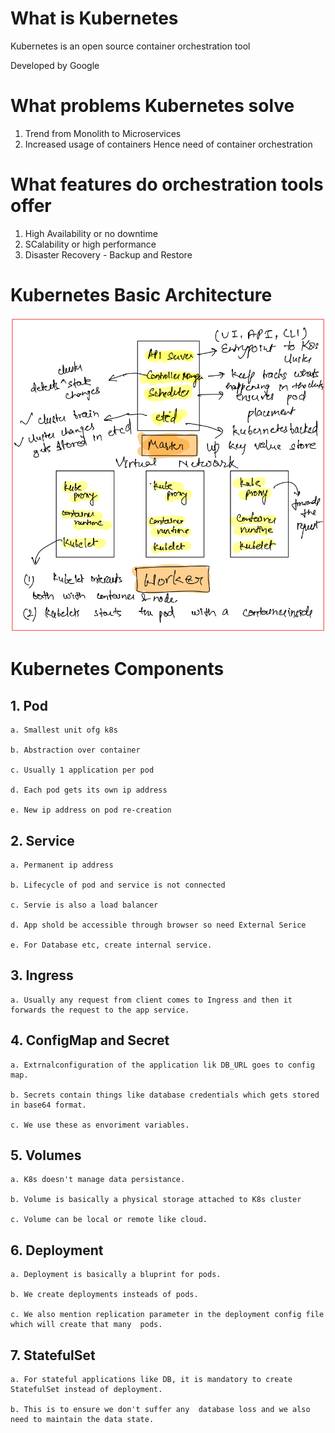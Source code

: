 # What is Kubernetes

Kubernetes is an open source container orchestration tool

Developed by Google

# What problems Kubernetes solve 

1. Trend from Monolith to Microservices
2. Increased usage of containers Hence need of container orchestration

# What features do orchestration tools offer 

1. High Availability or no downtime
2. SCalability or high performance
3. Disaster Recovery - Backup and Restore

# Kubernetes Basic Architecture

<img src = "images/k8s_architecture.png">

# Kubernetes Components

## 1. Pod

    a. Smallest unit ofg k8s

    b. Abstraction over container

    c. Usually 1 application per pod

    d. Each pod gets its own ip address

    e. New ip address on pod re-creation


## 2. Service

    a. Permanent ip address

    b. Lifecycle of pod and service is not connected

    c. Servie is also a load balancer

    d. App shold be accessible through browser so need External Serice

    e. For Database etc, create internal service.


## 3. Ingress

    a. Usually any request from client comes to Ingress and then it forwards the request to the app service.


## 4. ConfigMap and Secret

    a. Extrnalconfiguration of the application lik DB_URL goes to config map.

    b. Secrets contain things like database credentials which gets stored in base64 format.

    c. We use these as envoriment variables.


## 5. Volumes

    a. K8s doesn't manage data persistance.

    b. Volume is basically a physical storage attached to K8s cluster

    c. Volume can be local or remote like cloud.


## 6. Deployment
    a. Deployment is basically a bluprint for pods.

    b. We create deployments insteads of pods.

    c. We also mention replication parameter in the deployment config file which will create that many  pods.


## 7. StatefulSet

    a. For stateful applications like DB, it is mandatory to create StatefulSet instead of deployment.

    b. This is to ensure we don't suffer any  database loss and we also need to maintain the data state.






